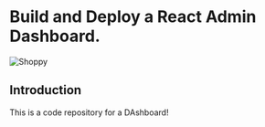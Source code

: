 # Build and Deploy a React Admin Dashboard.
![Shoppy](https://i.ibb.co/W6g39w3/image.png)

## Introduction
This is a code repository for a DAshboard!

